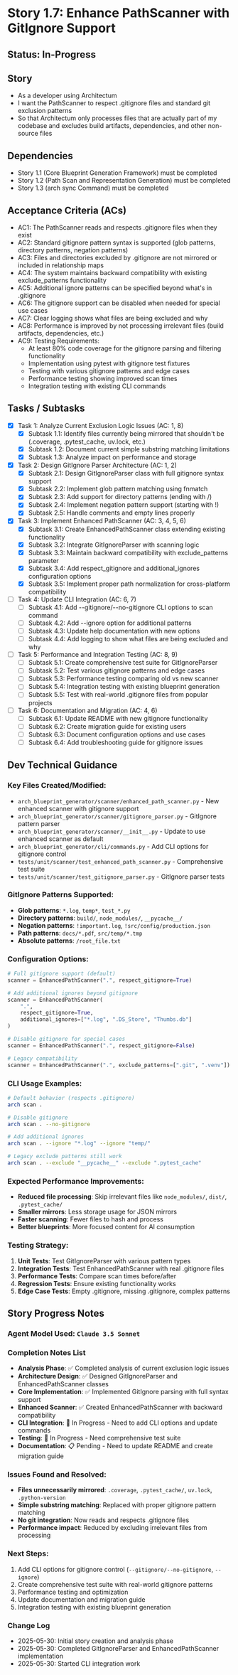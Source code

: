 # Story 1.7: Enhance PathScanner with GitIgnore Support

## Status: In-Progress

## Story

- As a developer using Architectum
- I want the PathScanner to respect .gitignore files and standard git exclusion patterns
- So that Architectum only processes files that are actually part of my codebase and excludes build artifacts, dependencies, and other non-source files

## Dependencies

- Story 1.1 (Core Blueprint Generation Framework) must be completed
- Story 1.2 (Path Scan and Representation Generation) must be completed
- Story 1.3 (arch sync Command) must be completed

## Acceptance Criteria (ACs)

- AC1: The PathScanner reads and respects .gitignore files when they exist
- AC2: Standard gitignore pattern syntax is supported (glob patterns, directory patterns, negation patterns)
- AC3: Files and directories excluded by .gitignore are not mirrored or included in relationship maps
- AC4: The system maintains backward compatibility with existing exclude_patterns functionality
- AC5: Additional ignore patterns can be specified beyond what's in .gitignore
- AC6: The gitignore support can be disabled when needed for special use cases
- AC7: Clear logging shows what files are being excluded and why
- AC8: Performance is improved by not processing irrelevant files (build artifacts, dependencies, etc.)
- AC9: Testing Requirements:
  - At least 80% code coverage for the gitignore parsing and filtering functionality
  - Implementation using pytest with gitignore test fixtures
  - Testing with various gitignore patterns and edge cases
  - Performance testing showing improved scan times
  - Integration testing with existing CLI commands

## Tasks / Subtasks

- [x] Task 1: Analyze Current Exclusion Logic Issues (AC: 1, 8)
  - [x] Subtask 1.1: Identify files currently being mirrored that shouldn't be (.coverage, .pytest_cache, uv.lock, etc.)
  - [x] Subtask 1.2: Document current simple substring matching limitations
  - [x] Subtask 1.3: Analyze impact on performance and storage

- [x] Task 2: Design GitIgnore Parser Architecture (AC: 1, 2)
  - [x] Subtask 2.1: Design GitIgnoreParser class with full gitignore syntax support
  - [x] Subtask 2.2: Implement glob pattern matching using fnmatch
  - [x] Subtask 2.3: Add support for directory patterns (ending with /)
  - [x] Subtask 2.4: Implement negation pattern support (starting with !)
  - [x] Subtask 2.5: Handle comments and empty lines properly

- [x] Task 3: Implement Enhanced PathScanner (AC: 3, 4, 5, 6)
  - [x] Subtask 3.1: Create EnhancedPathScanner class extending existing functionality
  - [x] Subtask 3.2: Integrate GitIgnoreParser with scanning logic
  - [x] Subtask 3.3: Maintain backward compatibility with exclude_patterns parameter
  - [x] Subtask 3.4: Add respect_gitignore and additional_ignores configuration options
  - [x] Subtask 3.5: Implement proper path normalization for cross-platform compatibility

- [ ] Task 4: Update CLI Integration (AC: 6, 7)
  - [ ] Subtask 4.1: Add --gitignore/--no-gitignore CLI options to scan command
  - [ ] Subtask 4.2: Add --ignore option for additional patterns
  - [ ] Subtask 4.3: Update help documentation with new options
  - [ ] Subtask 4.4: Add logging to show what files are being excluded and why

- [ ] Task 5: Performance and Integration Testing (AC: 8, 9)
  - [ ] Subtask 5.1: Create comprehensive test suite for GitIgnoreParser
  - [ ] Subtask 5.2: Test various gitignore patterns and edge cases
  - [ ] Subtask 5.3: Performance testing comparing old vs new scanner
  - [ ] Subtask 5.4: Integration testing with existing blueprint generation
  - [ ] Subtask 5.5: Test with real-world .gitignore files from popular projects

- [ ] Task 6: Documentation and Migration (AC: 4, 6)
  - [ ] Subtask 6.1: Update README with new gitignore functionality
  - [ ] Subtask 6.2: Create migration guide for existing users
  - [ ] Subtask 6.3: Document configuration options and use cases
  - [ ] Subtask 6.4: Add troubleshooting guide for gitignore issues

## Dev Technical Guidance

### Key Files Created/Modified:
- `arch_blueprint_generator/scanner/enhanced_path_scanner.py` - New enhanced scanner with gitignore support
- `arch_blueprint_generator/scanner/gitignore_parser.py` - GitIgnore pattern parser
- `arch_blueprint_generator/scanner/__init__.py` - Update to use enhanced scanner as default
- `arch_blueprint_generator/cli/commands.py` - Add CLI options for gitignore control
- `tests/unit/scanner/test_enhanced_path_scanner.py` - Comprehensive test suite
- `tests/unit/scanner/test_gitignore_parser.py` - GitIgnore parser tests

### GitIgnore Patterns Supported:
- **Glob patterns**: `*.log`, `temp*`, `test_*.py`
- **Directory patterns**: `build/`, `node_modules/`, `__pycache__/`
- **Negation patterns**: `!important.log`, `!src/config/production.json`
- **Path patterns**: `docs/*.pdf`, `src/temp/*.tmp`
- **Absolute patterns**: `/root_file.txt`

### Configuration Options:
```python
# Full gitignore support (default)
scanner = EnhancedPathScanner(".", respect_gitignore=True)

# Add additional ignores beyond gitignore
scanner = EnhancedPathScanner(
    ".", 
    respect_gitignore=True,
    additional_ignores=["*.log", ".DS_Store", "Thumbs.db"]
)

# Disable gitignore for special cases
scanner = EnhancedPathScanner(".", respect_gitignore=False)

# Legacy compatibility
scanner = EnhancedPathScanner(".", exclude_patterns=[".git", ".venv"])
```

### CLI Usage Examples:
```bash
# Default behavior (respects .gitignore)
arch scan .

# Disable gitignore
arch scan . --no-gitignore

# Add additional ignores
arch scan . --ignore "*.log" --ignore "temp/"

# Legacy exclude patterns still work
arch scan . --exclude "__pycache__" --exclude ".pytest_cache"
```

### Expected Performance Improvements:
- **Reduced file processing**: Skip irrelevant files like `node_modules/`, `dist/`, `.pytest_cache/`
- **Smaller mirrors**: Less storage usage for JSON mirrors
- **Faster scanning**: Fewer files to hash and process
- **Better blueprints**: More focused content for AI consumption

### Testing Strategy:
1. **Unit Tests**: Test GitIgnoreParser with various pattern types
2. **Integration Tests**: Test EnhancedPathScanner with real .gitignore files
3. **Performance Tests**: Compare scan times before/after
4. **Regression Tests**: Ensure existing functionality works
5. **Edge Case Tests**: Empty .gitignore, missing .gitignore, complex patterns

## Story Progress Notes

### Agent Model Used: `Claude 3.5 Sonnet`

### Completion Notes List
- **Analysis Phase**: ✅ Completed analysis of current exclusion logic issues
- **Architecture Design**: ✅ Designed GitIgnoreParser and EnhancedPathScanner classes
- **Core Implementation**: ✅ Implemented GitIgnore parsing with full syntax support
- **Enhanced Scanner**: ✅ Created EnhancedPathScanner with backward compatibility
- **CLI Integration**: 🔄 In Progress - Need to add CLI options and update commands
- **Testing**: 🔄 In Progress - Need comprehensive test suite
- **Documentation**: 📋 Pending - Need to update README and create migration guide

### Issues Found and Resolved:
- **Files unnecessarily mirrored**: `.coverage`, `.pytest_cache/`, `uv.lock`, `.python-version`
- **Simple substring matching**: Replaced with proper gitignore pattern matching
- **No git integration**: Now reads and respects .gitignore files
- **Performance impact**: Reduced by excluding irrelevant files from processing

### Next Steps:
1. Add CLI options for gitignore control (`--gitignore/--no-gitignore`, `--ignore`)
2. Create comprehensive test suite with real-world gitignore patterns
3. Performance testing and optimization
4. Update documentation and migration guide
5. Integration testing with existing blueprint generation

### Change Log
- 2025-05-30: Initial story creation and analysis phase
- 2025-05-30: Completed GitIgnoreParser and EnhancedPathScanner implementation
- 2025-05-30: Started CLI integration work
